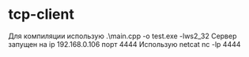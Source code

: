 # tcp-client
Для компиляции использую  .\main.cpp -o test.exe -lws2_32
Сервер запущен на ip 192.168.0.106  порт 4444
Использую netcat
nc -lp 4444
